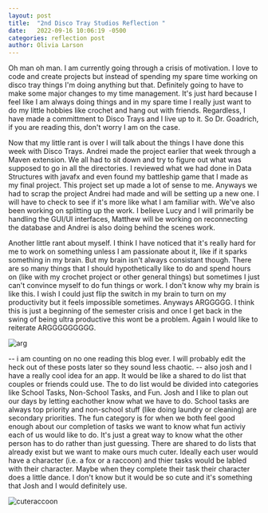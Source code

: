 ```yaml
---
layout: post
title:  "2nd Disco Tray Studios Reflection "
date:   2022-09-16 10:06:19 -0500
categories: reflection post
author: Olivia Larson
---
```


Oh man oh man. I am currently going through a crisis of motivation. I love to code and create
projects but instead of spending my spare time working on disco tray things I'm doing anything but that.
Definitely going to have to make some major changes to my time management. It's just hard because
I feel like I am always doing things and in my spare time I really just want to do
my little hobbies like crochet and hang out with friends. Regardless, I have made a committment to
Disco Trays and I live up to it. So Dr. Goadrich, if you are reading this, don't worry I am on the case.

Now that my little rant is over I will talk about the things I have done this week with Disco Trays.
Andrei made the project earlier that week through a Maven extension. We all had to sit down and try
to figure out what was supposed to go in all the directories. I reviewed what we had done in Data Structures
with javafx and even found my battleship game that I made as my final project. This project set up
made a lot of sense to me. Anyways we had to scrap the project Andrei had made and will be
setting up a new one. I will have to check to see if it's more like what I am familiar with. We've also
been working on splitting up the work. I believe Lucy and I will primarily be handling the GUI/UI interfaces,
Matthew will be working on reconnecting the database and Andrei is also doing behind the scenes work.

Another little rant about myself. I think I have noticed that it's really hard for me to work on
something unless I am passionate about it, like if it sparks something in my brain. But my brain isn't always consistant though. There are so many things that I should hypothetically like to do and spend hours on (like with my crochet project or other general things) but sometimes I just can't convince myself to do fun things or work. I don't know why my brain is like this. I wish I could just flip the switch in my brain to turn on my productivity but it feels impossible sometimes. Anyways ARGGGGG. I think this is just a beginning of the semester crisis and once I get back in the swing of being ultra productive this wont be a problem. Again I would like to reiterate ARGGGGGGGGG.

![arg]({{site.baseurl}}/assets/images/arg.jpg)

-- i am counting on no one reading this blog ever. I will probably edit the heck out of these posts later so they sound less chaotic.
-- also josh and I have a really cool idea for an app. It would be like a shared to do list that couples or friends could use. The to do list would be divided into categories like School Tasks, Non-School Tasks, and Fun. Josh and I like to plan out our days by letting eachother know what we have to do. School tasks are always top priority and non-school stuff (like doing laundry or cleaning) are secondary priorities. The fun category is for when we both feel good enough about our completion of tasks we want to know what fun activiy each of us would like to do. It's just a great way to know what the other person has to do rather than just guessing. There are shared to do lists that already exist but we want to make ours much cuter. Ideally each user would have a character (i.e. a fox or a raccoon) and thier tasks would be labled with their character. Maybe when they complete their task their character does a little dance. I don't know but it would be so cute and it's something that Josh and I would definitely use. 

![cuteraccoon]({{site.baseurl}}/assets/images/cuteraccoon.png)
